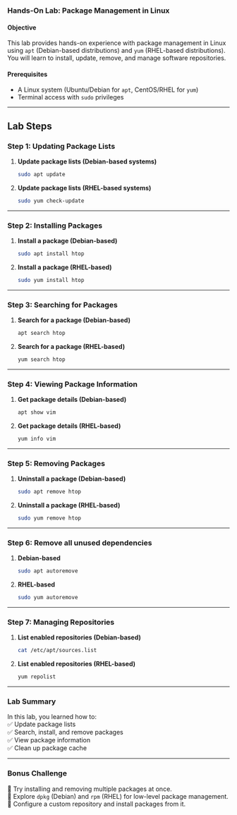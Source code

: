 ### **Hands-On Lab: Package Management in Linux**

#### **Objective**  
This lab provides hands-on experience with package management in Linux using `apt` (Debian-based distributions) and `yum` (RHEL-based distributions). You will learn to install, update, remove, and manage software repositories.

#### **Prerequisites**  
- A Linux system (Ubuntu/Debian for `apt`, CentOS/RHEL for `yum`)
- Terminal access with `sudo` privileges

---

## **Lab Steps**

### **Step 1: Updating Package Lists**
1. **Update package lists (Debian-based systems)**  
   ```bash
   sudo apt update
   ```
2. **Update package lists (RHEL-based systems)**  
   ```bash
   sudo yum check-update
   ```

---

### **Step 2: Installing Packages**
1. **Install a package (Debian-based)**  
   ```bash
   sudo apt install htop
   ```
2. **Install a package (RHEL-based)**  
   ```bash
   sudo yum install htop
   ```

---

### **Step 3: Searching for Packages**
1. **Search for a package (Debian-based)**  
   ```bash
   apt search htop
   ```
2. **Search for a package (RHEL-based)**  
   ```bash
   yum search htop
   ```

---

### **Step 4: Viewing Package Information**
1. **Get package details (Debian-based)**  
   ```bash
   apt show vim
   ```
2. **Get package details (RHEL-based)**  
   ```bash
   yum info vim
   ```

---

### **Step 5: Removing Packages**
1. **Uninstall a package (Debian-based)**  
   ```bash
   sudo apt remove htop
   ```
2. **Uninstall a package (RHEL-based)**  
   ```bash
   sudo yum remove htop
   ```

---

### **Step 6: Remove all unused dependencies**
1. **Debian-based**  
   ```bash
   sudo apt autoremove
   ```
2. **RHEL-based**  
   ```bash
   sudo yum autoremove
   ```

---

### **Step 7: Managing Repositories**
1. **List enabled repositories (Debian-based)**  
   ```bash
   cat /etc/apt/sources.list
   ```
2. **List enabled repositories (RHEL-based)**  
   ```bash
   yum repolist
   ```

---

### **Lab Summary**
In this lab, you learned how to:  
✅ Update package lists  
✅ Search, install, and remove packages  
✅ View package information  
✅ Clean up package cache   

---

### **Bonus Challenge**
🔹 Try installing and removing multiple packages at once.  
🔹 Explore `dpkg` (Debian) and `rpm` (RHEL) for low-level package management.  
🔹 Configure a custom repository and install packages from it.  
